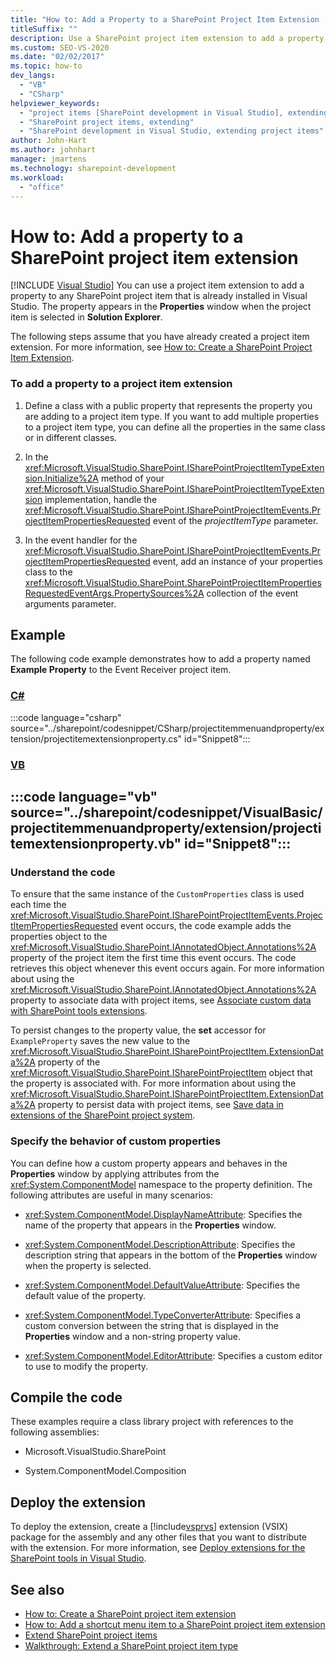 ```yaml
---
title: "How to: Add a Property to a SharePoint Project Item Extension | Microsoft Docs"
titleSuffix: ""
description: Use a SharePoint project item extension to add a property to any SharePoint project item that's already installed in Visual Studio.
ms.custom: SEO-VS-2020
ms.date: "02/02/2017"
ms.topic: how-to
dev_langs:
  - "VB"
  - "CSharp"
helpviewer_keywords:
  - "project items [SharePoint development in Visual Studio], extending"
  - "SharePoint project items, extending"
  - "SharePoint development in Visual Studio, extending project items"
author: John-Hart
ms.author: johnhart
manager: jmartens
ms.technology: sharepoint-development
ms.workload:
  - "office"
---
```

# How to: Add a property to a SharePoint project item extension

 [!INCLUDE [Visual Studio](~/includes/applies-to-version/vs-windows-only.md)]
  You can use a project item extension to add a property to any SharePoint project item that is already installed in Visual Studio. The property appears in the **Properties** window when the project item is selected in **Solution Explorer**.

 The following steps assume that you have already created a project item extension. For more information, see [How to: Create a SharePoint Project Item Extension](../sharepoint/how-to-create-a-sharepoint-project-item-extension.md).

### To add a property to a project item extension

1. Define a class with a public property that represents the property you are adding to a project item type. If you want to add multiple properties to a project item type, you can define all the properties in the same class or in different classes.

2. In the <xref:Microsoft.VisualStudio.SharePoint.ISharePointProjectItemTypeExtension.Initialize%2A> method of your <xref:Microsoft.VisualStudio.SharePoint.ISharePointProjectItemTypeExtension> implementation, handle the <xref:Microsoft.VisualStudio.SharePoint.ISharePointProjectItemEvents.ProjectItemPropertiesRequested> event of the *projectItemType* parameter.

3. In the event handler for the <xref:Microsoft.VisualStudio.SharePoint.ISharePointProjectItemEvents.ProjectItemPropertiesRequested> event, add an instance of your properties class to the <xref:Microsoft.VisualStudio.SharePoint.SharePointProjectItemPropertiesRequestedEventArgs.PropertySources%2A> collection of the event arguments parameter.

## Example
 The following code example demonstrates how to add a property named **Example Property** to the Event Receiver project item.

### [C#](#tab/csharp)
:::code language="csharp" source="../sharepoint/codesnippet/CSharp/projectitemmenuandproperty/extension/projectitemextensionproperty.cs" id="Snippet8":::

### [VB](#tab/vb)
:::code language="vb" source="../sharepoint/codesnippet/VisualBasic/projectitemmenuandproperty/extension/projectitemextensionproperty.vb" id="Snippet8":::
---

### Understand the code
 To ensure that the same instance of the `CustomProperties` class is used each time the <xref:Microsoft.VisualStudio.SharePoint.ISharePointProjectItemEvents.ProjectItemPropertiesRequested> event occurs, the code example adds the properties object to the <xref:Microsoft.VisualStudio.SharePoint.IAnnotatedObject.Annotations%2A> property of the project item the first time this event occurs. The code retrieves this object whenever this event occurs again. For more information about using the <xref:Microsoft.VisualStudio.SharePoint.IAnnotatedObject.Annotations%2A> property to associate data with project items, see [Associate custom data with SharePoint tools extensions](../sharepoint/associating-custom-data-with-sharepoint-tools-extensions.md).

 To persist changes to the property value, the **set** accessor for `ExampleProperty` saves the new value to the <xref:Microsoft.VisualStudio.SharePoint.ISharePointProjectItem.ExtensionData%2A> property of the <xref:Microsoft.VisualStudio.SharePoint.ISharePointProjectItem> object that the property is associated with. For more information about using the <xref:Microsoft.VisualStudio.SharePoint.ISharePointProjectItem.ExtensionData%2A> property to persist data with project items, see [Save data in extensions of the SharePoint project system](../sharepoint/saving-data-in-extensions-of-the-sharepoint-project-system.md).

### Specify the behavior of custom properties
 You can define how a custom property appears and behaves in the **Properties** window by applying attributes from the <xref:System.ComponentModel> namespace to the property definition. The following attributes are useful in many scenarios:

- <xref:System.ComponentModel.DisplayNameAttribute>: Specifies the name of the property that appears in the **Properties** window.

- <xref:System.ComponentModel.DescriptionAttribute>: Specifies the description string that appears in the bottom of the **Properties** window when the property is selected.

- <xref:System.ComponentModel.DefaultValueAttribute>: Specifies the default value of the property.

- <xref:System.ComponentModel.TypeConverterAttribute>: Specifies a custom conversion between the string that is displayed in the **Properties** window and a non-string property value.

- <xref:System.ComponentModel.EditorAttribute>: Specifies a custom editor to use to modify the property.

## Compile the code
 These examples require a class library project with references to the following assemblies:

- Microsoft.VisualStudio.SharePoint

- System.ComponentModel.Composition

## Deploy the extension
 To deploy the extension, create a [!include[vsprvs](../sharepoint/includes/vsprvs-md.md)] extension (VSIX) package for the assembly and any other files that you want to distribute with the extension. For more information, see [Deploy extensions for the SharePoint tools in Visual Studio](../sharepoint/deploying-extensions-for-the-sharepoint-tools-in-visual-studio.md).

## See also
- [How to: Create a SharePoint project item extension](../sharepoint/how-to-create-a-sharepoint-project-item-extension.md)
- [How to: Add a shortcut menu item to a SharePoint project item extension](../sharepoint/how-to-add-a-shortcut-menu-item-to-a-sharepoint-project-item-extension.md)
- [Extend SharePoint project items](../sharepoint/extending-sharepoint-project-items.md)
- [Walkthrough: Extend a SharePoint project item type](../sharepoint/walkthrough-extending-a-sharepoint-project-item-type.md)
